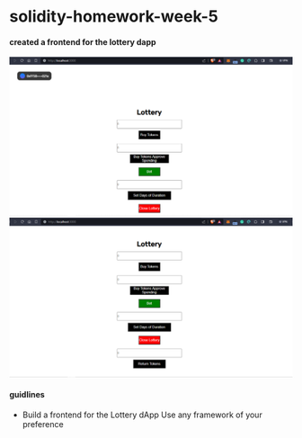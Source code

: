 # solidity-homework-week-5

#### created a frontend for the lottery dapp
![Alt text](<Screenshot (572).png>)
![Alt text](<Screenshot (573).png>)

#### guidlines

+ Build a frontend for the Lottery dApp
Use any framework of your preference
